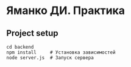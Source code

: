 # Яманко ДИ. Практика

## Project setup
```
cd backend
npm install     # Установка зависимостей
node server.js  # Запуск сервера
```